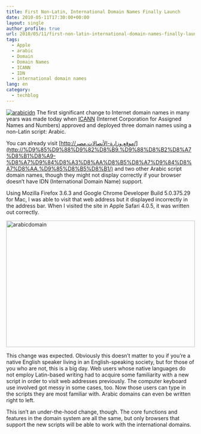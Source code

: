 ```yaml
---
title: First Non-Latin, International Domain Names Finally Launch
date: 2010-05-11T17:30:00+00:00
layout: single
author_profile: true
url: 2010/05/11/first-non-latin-international-domain-names-finally-launch/
tags:
  - Apple
  - arabic
  - Domain
  - Domain Names
  - ICANN
  - IDN
  - international domain names
lang: en
category: 
  - techblog
---
```

[![arabicidn](http://lh3.ggpht.com/_vaUVXcmC3OI/S-mNA7bC0XI/AAAAAAAACKg/uKR_AnHYsYU/arabicidn_thumb%5B1%5D.jpg?imgmax=800 "arabicidn")](http://lh3.ggpht.com/_vaUVXcmC3OI/S-mM-lNreOI/AAAAAAAACKc/43Ha2b66AQ4/s1600-h/arabicidn%5B3%5D.jpg) The first significant change to Internet domain names in many years was made today when [ICANN](http://blog.icann.org/2010/05/idn-cctlds/) (Internet Corporation for Assigned Names and Numbers) approved and deployed three domain names using a non-Latin script: Arabic. 

You can already visit [http://موقع.وزارة-الأتصالات.مصر/](http://%D9%85%D9%88%D9%82%D8%B9.%D9%88%D8%B2%D8%A7%D8%B1%D8%A9-%D8%A7%D9%84%D8%A3%D8%AA%D8%B5%D8%A7%D9%84%D8%A7%D8%AA.%D9%85%D8%B5%D8%B1/) and two other Arabic script domain names, though they might not display correctly if your browser doesn’t have IDN (International Domain Name) support. 

Using Mozilla Firefox 3.6.3 and Google Chrome Developer Build 5.0.375.29 for Mac, I was able to visit that web address but it displayed incorrectly in the address bar. When I visited the site in Apple Safari 4.0.5, it was written out correctly. 

[<img title="arabicdomain" border="0" alt="arabicdomain" src="http://lh6.ggpht.com/_vaUVXcmC3OI/S-mNHRpD35I/AAAAAAAACKo/UqZ--Z-QVNY/arabicdomain_thumb%5B2%5D.jpg?imgmax=800" width="504" height="338" />](http://lh5.ggpht.com/_vaUVXcmC3OI/S-mNDC2HdpI/AAAAAAAACKk/RWsBUo2XO8I/s1600-h/arabicdomain%5B4%5D.jpg) </p> 

This change was expected. Obviously this doesn’t matter to you if you’re a native English speaker living in an English-speaking society, but for those of you who are not, this is a big day. Web users whose native languages do not employ Latin-based writing had to acquire some familiarity with a new script in order to visit web addresses previously. The computer keyboard use involved got messy in some cases, too. Now those users can type in the scripts they are most familiar with. Arabic domains can even be written right to left. 

This isn’t an under-the-hood change, though. The core functions and features in the domain system are all the same, but only browsers that support the new scripts will be able to work with the international domains.